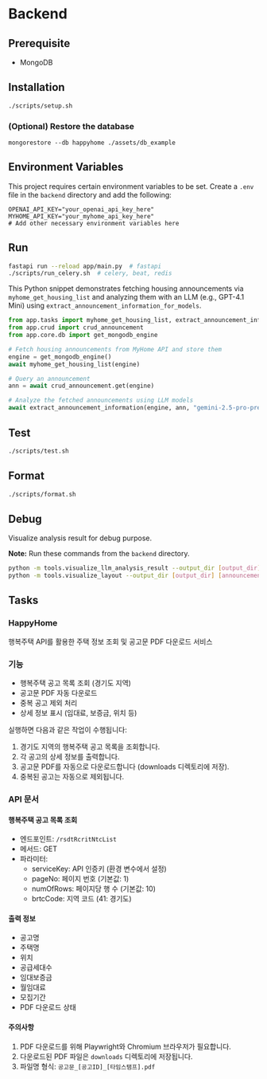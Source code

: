 # Backend

## Prerequisite

- MongoDB

## Installation

```bash
./scripts/setup.sh

```

### (Optional) Restore the database

```
mongorestore --db happyhome ./assets/db_example
```

## Environment Variables

This project requires certain environment variables to be set. Create a `.env` file in the `backend` directory and add the following:

```
OPENAI_API_KEY="your_openai_api_key_here"
MYHOME_API_KEY="your_myhome_api_key_here"
# Add other necessary environment variables here
```

## Run

```bash
fastapi run --reload app/main.py  # fastapi
./scripts/run_celery.sh  # celery, beat, redis
```

This Python snippet demonstrates fetching housing announcements via `myhome_get_housing_list` and analyzing them with an LLM (e.g., GPT-4.1 Mini) using `extract_announcement_information_for_models`.

```python
from app.tasks import myhome_get_housing_list, extract_announcement_information
from app.crud import crud_announcement
from app.core.db import get_mongodb_engine

# Fetch housing announcements from MyHome API and store them
engine = get_mongodb_engine()
await myhome_get_housing_list(engine)

# Query an announcement
ann = await crud_announcement.get(engine)

# Analyze the fetched announcements using LLM models
await extract_announcement_information(engine, ann, "gemini-2.5-pro-preview-05-06")
```

## Test

```bash
./scripts/test.sh
```

## Format

```bash
./scripts/format.sh
```

## Debug

Visualize analysis result for debug purpose.

**Note:** Run these commands from the `backend` directory.

```bash
python -m tools.visualize_llm_analysis_result --output_dir [output_dir] --announcement_id [announcement_id]
python -m tools.visualize_layout --output_dir [output_dir] [announcement_id]
```

## Tasks

### HappyHome

행복주택 API를 활용한 주택 정보 조회 및 공고문 PDF 다운로드 서비스

### 기능

- 행복주택 공고 목록 조회 (경기도 지역)
- 공고문 PDF 자동 다운로드
- 중복 공고 제외 처리
- 상세 정보 표시 (임대료, 보증금, 위치 등)

실행하면 다음과 같은 작업이 수행됩니다:

1. 경기도 지역의 행복주택 공고 목록을 조회합니다.
2. 각 공고의 상세 정보를 출력합니다.
3. 공고문 PDF를 자동으로 다운로드합니다 (downloads 디렉토리에 저장).
4. 중복된 공고는 자동으로 제외됩니다.

### API 문서

#### 행복주택 공고 목록 조회

- 엔드포인트: `/rsdtRcritNtcList`
- 메서드: GET
- 파라미터:
  - serviceKey: API 인증키 (환경 변수에서 설정)
  - pageNo: 페이지 번호 (기본값: 1)
  - numOfRows: 페이지당 행 수 (기본값: 10)
  - brtcCode: 지역 코드 (41: 경기도)

#### 출력 정보

- 공고명
- 주택명
- 위치
- 공급세대수
- 임대보증금
- 월임대료
- 모집기간
- PDF 다운로드 상태

#### 주의사항

1. PDF 다운로드를 위해 Playwright와 Chromium 브라우저가 필요합니다.
2. 다운로드된 PDF 파일은 `downloads` 디렉토리에 저장됩니다.
3. 파일명 형식: `공고문_[공고ID]_[타임스탬프].pdf`
